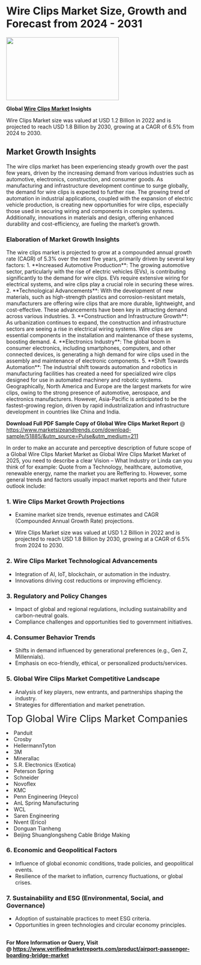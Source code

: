 <H1>Wire Clips Market Size, Growth and Forecast from 2024 - 2031</H1><img class="aligncenter size-medium wp-image-584254" src="https://thirdeyenews.in/wp-content/uploads/2024/09/Global-Market-Research-300x168.jpeg" alt="" width="300" height="168" /><p><strong>Global&nbsp;<a href="https://www.marketsizeandtrends.com/download-sample/51885/&amp;utm_source=Pulse&amp;utm_medium=211">Wire Clips Market</a> Insights</strong></p><p>Wire Clips Market size was valued at USD 1.2 Billion in 2022 and is projected to reach USD 1.8 Billion by 2030, growing at a CAGR of 6.5% from 2024 to 2030.</p><p><h2>Market Growth Insights</h2> The wire clips market has been experiencing steady growth over the past few years, driven by the increasing demand from various industries such as automotive, electronics, construction, and consumer goods. As manufacturing and infrastructure development continue to surge globally, the demand for wire clips is expected to further rise. The growing trend of automation in industrial applications, coupled with the expansion of electric vehicle production, is creating new opportunities for wire clips, especially those used in securing wiring and components in complex systems. Additionally, innovations in materials and design, offering enhanced durability and cost-efficiency, are fueling the market’s growth. <h3>Elaboration of Market Growth Insights</h3> The wire clips market is projected to grow at a compounded annual growth rate (CAGR) of 5.3% over the next five years, primarily driven by several key factors: 1. **Increased Automotive Production**: The growing automotive sector, particularly with the rise of electric vehicles (EVs), is contributing significantly to the demand for wire clips. EVs require extensive wiring for electrical systems, and wire clips play a crucial role in securing these wires. 2. **Technological Advancements**: With the development of new materials, such as high-strength plastics and corrosion-resistant metals, manufacturers are offering wire clips that are more durable, lightweight, and cost-effective. These advancements have been key in attracting demand across various industries. 3. **Construction and Infrastructure Growth**: As urbanization continues to expand, the construction and infrastructure sectors are seeing a rise in electrical wiring systems. Wire clips are essential components in the installation and maintenance of these systems, boosting demand. 4. **Electronics Industry**: The global boom in consumer electronics, including smartphones, computers, and other connected devices, is generating a high demand for wire clips used in the assembly and maintenance of electronic components. 5. **Shift Towards Automation**: The industrial shift towards automation and robotics in manufacturing facilities has created a need for specialized wire clips designed for use in automated machinery and robotic systems. Geographically, North America and Europe are the largest markets for wire clips, owing to the strong presence of automotive, aerospace, and electronics manufacturers. However, Asia-Pacific is anticipated to be the fastest-growing region, driven by rapid industrialization and infrastructure development in countries like China and India. </p><p><span class=""><strong>Download Full PDF Sample Copy of Global Wire Clips Market Report</strong> @ <a href="https://www.marketsizeandtrends.com/download-sample/51885/&amp;utm_source=Pulse&amp;utm_medium=211" target="_blank">https://www.marketsizeandtrends.com/download-sample/51885/&amp;utm_source=Pulse&amp;utm_medium=211</a></span></p><p>In order to make an accurate and perceptive description of future scope of a Global&nbsp;Wire Clips Market Market as Global&nbsp;Wire Clips Market Market of 2025, you need to describe a clear Vision &ndash; What Industry or Linda can you think of for example: Quote from a Technology, healthcare, automotive, renewable energy, name the market you are Reffering to. However, some general trends and factors usually impact market reports and their future outlook include:</p><h3>1.&nbsp;<strong>Wire Clips Market Growth Projections</strong></h3><ul><li>Examine market size trends, revenue estimates and CAGR (Compounded Annual Growth Rate) projections.</li><li><p>Wire Clips Market size was valued at USD 1.2 Billion in 2022 and is projected to reach USD 1.8 Billion by 2030, growing at a CAGR of 6.5% from 2024 to 2030.</p></li></ul><h3>2.&nbsp;<strong>Wire Clips Market Technological Advancements</strong></h3><ul><li>Integration of AI, IoT, blockchain, or automation in the industry.</li><li>Innovations driving cost reductions or improving efficiency.</li></ul><h3>3.&nbsp;<strong>Regulatory and Policy Changes</strong></h3><ul><li>Impact of global and regional regulations, including sustainability and carbon-neutral goals.</li><li>Compliance challenges and opportunities tied to government initiatives.</li></ul><h3>4.&nbsp;<strong>Consumer Behavior Trends</strong></h3><ul><li>Shifts in demand influenced by generational preferences (e.g., Gen Z, Millennials).</li><li>Emphasis on eco-friendly, ethical, or personalized products/services.</li></ul><h3>5.&nbsp;<strong>Global Wire Clips Market Competitive Landscape</strong></h3><ul><li>Analysis of key players, new entrants, and partnerships shaping the industry.</li><li>Strategies for differentiation and market penetration.</li></ul><p data-pm-slice="1 1 []"><span style="color: inherit; font-family: inherit; font-size: 25px;">Top Global Wire Clips Market Companies</span></p><div class="" data-test-id=""><p><li>Panduit</li><li> Crosby</li><li> HellermannTyton</li><li> 3M</li><li> Minerallac</li><li> S.R. Electronics (Exotica)</li><li> Peterson Spring</li><li> Schneider</li><li> Novoflex</li><li> KMC</li><li> Penn Engineering (Heyco)</li><li> AnL Spring Manufacturing</li><li> WCL</li><li> Saren Engineering</li><li> Nvent (Erico)</li><li> Donguan Tianheng</li><li> Beijing Shuanglongsheng Cable Bridge Making</li></p></div><h3>6.&nbsp;<strong>Economic and Geopolitical Factors</strong></h3><ul><li>Influence of global economic conditions, trade policies, and geopolitical events.</li><li>Resilience of the market to inflation, currency fluctuations, or global crises.</li></ul><h3>7.&nbsp;<strong>Sustainability and ESG (Environmental, Social, and Governance)</strong></h3><ul><li>Adoption of sustainable practices to meet ESG criteria.</li><li>Opportunities in green technologies and circular economy principles.</li></ul><h2><strong style="font-size: 14px;">For More Information or Query, Visit @&nbsp;</strong><a style="background-color: #ffffff; font-size: 14px;" href="https://www.marketsizeandtrends.com/report/wire-clips-market/" target="_blank">https://www.verifiedmarketreports.com/product/airport-passenger-boarding-bridge-market</a></h2>
